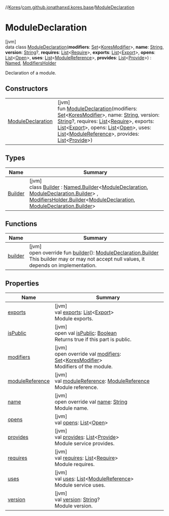 //[Kores](../../../index.md)/[com.github.jonathanxd.kores.base](../index.md)/[ModuleDeclaration](index.md)

# ModuleDeclaration

[jvm]\
data class [ModuleDeclaration](index.md)(**modifiers**: [Set](https://kotlinlang.org/api/latest/jvm/stdlib/kotlin.collections/-set/index.html)<[KoresModifier](../-kores-modifier/index.md)>, **name**: [String](https://kotlinlang.org/api/latest/jvm/stdlib/kotlin/-string/index.html), **version**: [String](https://kotlinlang.org/api/latest/jvm/stdlib/kotlin/-string/index.html)?, **requires**: [List](https://kotlinlang.org/api/latest/jvm/stdlib/kotlin.collections/-list/index.html)<[Require](../-require/index.md)>, **exports**: [List](https://kotlinlang.org/api/latest/jvm/stdlib/kotlin.collections/-list/index.html)<[Export](../-export/index.md)>, **opens**: [List](https://kotlinlang.org/api/latest/jvm/stdlib/kotlin.collections/-list/index.html)<[Open](../-open/index.md)>, **uses**: [List](https://kotlinlang.org/api/latest/jvm/stdlib/kotlin.collections/-list/index.html)<[ModuleReference](../-module-reference/index.md)>, **provides**: [List](https://kotlinlang.org/api/latest/jvm/stdlib/kotlin.collections/-list/index.html)<[Provide](../-provide/index.md)>) : [Named](../-named/index.md), [ModifiersHolder](../-modifiers-holder/index.md)

Declaration of a module.

## Constructors

| | |
|---|---|
| [ModuleDeclaration](-module-declaration.md) | [jvm]<br>fun [ModuleDeclaration](-module-declaration.md)(modifiers: [Set](https://kotlinlang.org/api/latest/jvm/stdlib/kotlin.collections/-set/index.html)<[KoresModifier](../-kores-modifier/index.md)>, name: [String](https://kotlinlang.org/api/latest/jvm/stdlib/kotlin/-string/index.html), version: [String](https://kotlinlang.org/api/latest/jvm/stdlib/kotlin/-string/index.html)?, requires: [List](https://kotlinlang.org/api/latest/jvm/stdlib/kotlin.collections/-list/index.html)<[Require](../-require/index.md)>, exports: [List](https://kotlinlang.org/api/latest/jvm/stdlib/kotlin.collections/-list/index.html)<[Export](../-export/index.md)>, opens: [List](https://kotlinlang.org/api/latest/jvm/stdlib/kotlin.collections/-list/index.html)<[Open](../-open/index.md)>, uses: [List](https://kotlinlang.org/api/latest/jvm/stdlib/kotlin.collections/-list/index.html)<[ModuleReference](../-module-reference/index.md)>, provides: [List](https://kotlinlang.org/api/latest/jvm/stdlib/kotlin.collections/-list/index.html)<[Provide](../-provide/index.md)>) |

## Types

| Name | Summary |
|---|---|
| [Builder](-builder/index.md) | [jvm]<br>class [Builder](-builder/index.md) : [Named.Builder](../-named/-builder/index.md)<[ModuleDeclaration](index.md), [ModuleDeclaration.Builder](-builder/index.md)> , [ModifiersHolder.Builder](../-modifiers-holder/-builder/index.md)<[ModuleDeclaration](index.md), [ModuleDeclaration.Builder](-builder/index.md)> |

## Functions

| Name | Summary |
|---|---|
| [builder](builder.md) | [jvm]<br>open override fun [builder](builder.md)(): [ModuleDeclaration.Builder](-builder/index.md)<br>This builder may or may not accept null values, it depends on implementation. |

## Properties

| Name | Summary |
|---|---|
| [exports](exports.md) | [jvm]<br>val [exports](exports.md): [List](https://kotlinlang.org/api/latest/jvm/stdlib/kotlin.collections/-list/index.html)<[Export](../-export/index.md)><br>Module exports. |
| [isPublic](index.md#-1840244568%2FProperties%2F-1216412040) | [jvm]<br>open val [isPublic](index.md#-1840244568%2FProperties%2F-1216412040): [Boolean](https://kotlinlang.org/api/latest/jvm/stdlib/kotlin/-boolean/index.html)<br>Returns true if this part is public. |
| [modifiers](modifiers.md) | [jvm]<br>open override val [modifiers](modifiers.md): [Set](https://kotlinlang.org/api/latest/jvm/stdlib/kotlin.collections/-set/index.html)<[KoresModifier](../-kores-modifier/index.md)><br>Modifiers of the module. |
| [moduleReference](module-reference.md) | [jvm]<br>val [moduleReference](module-reference.md): [ModuleReference](../-module-reference/index.md)<br>Module reference. |
| [name](name.md) | [jvm]<br>open override val [name](name.md): [String](https://kotlinlang.org/api/latest/jvm/stdlib/kotlin/-string/index.html)<br>Module name. |
| [opens](opens.md) | [jvm]<br>val [opens](opens.md): [List](https://kotlinlang.org/api/latest/jvm/stdlib/kotlin.collections/-list/index.html)<[Open](../-open/index.md)> |
| [provides](provides.md) | [jvm]<br>val [provides](provides.md): [List](https://kotlinlang.org/api/latest/jvm/stdlib/kotlin.collections/-list/index.html)<[Provide](../-provide/index.md)><br>Module service provides. |
| [requires](requires.md) | [jvm]<br>val [requires](requires.md): [List](https://kotlinlang.org/api/latest/jvm/stdlib/kotlin.collections/-list/index.html)<[Require](../-require/index.md)><br>Module requires. |
| [uses](uses.md) | [jvm]<br>val [uses](uses.md): [List](https://kotlinlang.org/api/latest/jvm/stdlib/kotlin.collections/-list/index.html)<[ModuleReference](../-module-reference/index.md)><br>Module service uses. |
| [version](version.md) | [jvm]<br>val [version](version.md): [String](https://kotlinlang.org/api/latest/jvm/stdlib/kotlin/-string/index.html)?<br>Module version. |
